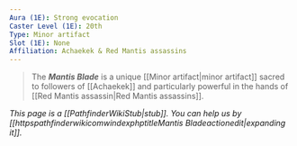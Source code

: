 ```yaml
---
Aura (1E): Strong evocation
Caster Level (1E): 20th
Type: Minor artifact
Slot (1E): None
Affiliation: Achaekek & Red Mantis assassins
---
```


> The ***Mantis Blade*** is a unique [[Minor artifact|minor artifact]] sacred to followers of [[Achaekek]] and particularly powerful in the hands of [[Red Mantis assassin|Red Mantis assassins]].



*This page is a [[PathfinderWikiStub|stub]]. You can help us by [[httpspathfinderwikicomwindexphptitleMantis Bladeactionedit|expanding it]].*







